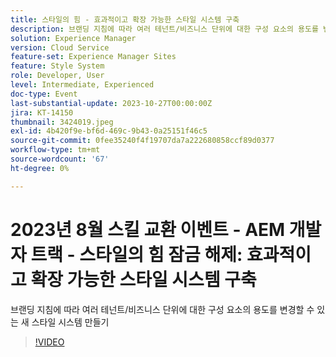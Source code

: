 ```yaml
---
title: 스타일의 힘 - 효과적이고 확장 가능한 스타일 시스템 구축
description: 브랜딩 지침에 따라 여러 테넌트/비즈니스 단위에 대한 구성 요소의 용도를 변경할 수 있는 새 스타일 시스템 만들기
solution: Experience Manager
version: Cloud Service
feature-set: Experience Manager Sites
feature: Style System
role: Developer, User
level: Intermediate, Experienced
doc-type: Event
last-substantial-update: 2023-10-27T00:00:00Z
jira: KT-14150
thumbnail: 3424019.jpeg
exl-id: 4b420f9e-bf6d-469c-9b43-0a25151f46c5
source-git-commit: 0fee35240f4f19707da7a222680858ccf89d0377
workflow-type: tm+mt
source-wordcount: '67'
ht-degree: 0%

---
```



# 2023년 8월 스킬 교환 이벤트 - AEM 개발자 트랙 - 스타일의 힘 잠금 해제: 효과적이고 확장 가능한 스타일 시스템 구축

브랜딩 지침에 따라 여러 테넌트/비즈니스 단위에 대한 구성 요소의 용도를 변경할 수 있는 새 스타일 시스템 만들기

>[!VIDEO](https://video.tv.adobe.com/v/3424019/?learn=on)
